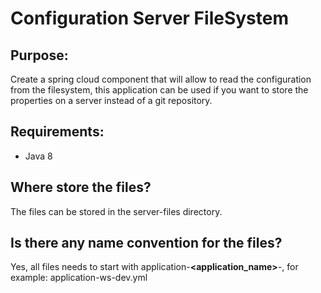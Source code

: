 # Configuration Server FileSystem

## Purpose:
Create a spring cloud component that will allow to read the configuration from the filesystem, 
this application can be used if you want to store the properties on a server instead of 
a git repository.

## Requirements:
* Java 8

## Where store the files?
The files can be stored in the server-files directory.

## Is there any name convention for the files?
Yes, all files needs to start with application-**<application_name>**-**<environment>**, 
for example: application-ws-dev.yml
